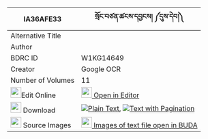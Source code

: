 |IA36AFE33|སྲོང་བཙན་ཚངས་དབྱངས། ༼དུས་དེབ།༽ 
| --- | --- 
|Alternative Title |
|Author | 
|BDRC ID | W1KG14649
|Creator | Google OCR
|Number of Volumes| 11
|<img width="25" src="https://img.icons8.com/color/25/000000/edit-property.png">Edit Online| [<img width="25" src="https://avatars.githubusercontent.com/u/45091458?s=200&v=4"> Open in Editor](http://editor.openpecha.org/IA36AFE33)
|<img width="25" src="https://img.icons8.com/fluent/48/000000/download-2.png"/>  Download | [![](https://img.icons8.com/color/20/000000/txt.png)Plain Text](https://github.com/Openpecha/IA36AFE33/releases/download/v2/song_tsen_tsangyang_du_deb_plain_IA36AFE33.zip), [![](https://img.icons8.com/color/20/000000/txt.png)Text with Pagination](https://github.com/Openpecha/IA36AFE33/releases/download/v2/song_tsen_tsangyang_du_deb_pages_IA36AFE33.zip)
|<img width="25" src="https://img.icons8.com/plasticine/100/000000/pictures-folder.png"/>  Source Images | [<img width="25" src="https://library.bdrc.io/icons/BUDA-small.svg"> Images of text file open in BUDA](https://library.bdrc.io/show/bdr:W1KG14649)
